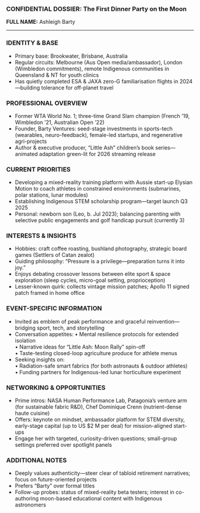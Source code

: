 ### CONFIDENTIAL DOSSIER: The First Dinner Party on the Moon

**FULL NAME:** Ashleigh Barty

---
### IDENTITY & BASE
- Primary base: Brookwater, Brisbane, Australia
- Regular circuits: Melbourne (Aus Open media/ambassador), London (Wimbledon commitments), remote Indigenous communities in Queensland & NT for youth clinics
- Has quietly completed ESA & JAXA zero-G familiarisation flights in 2024—building tolerance for off-planet travel

### PROFESSIONAL OVERVIEW
- Former WTA World No. 1; three-time Grand Slam champion (French ’19, Wimbledon ’21, Australian Open ’22)
- Founder, Barty Ventures: seed-stage investments in sports-tech (wearables, neuro-feedback), female-led startups, and regenerative agri-projects
- Author & executive producer, “Little Ash” children’s book series—animated adaptation green-lit for 2026 streaming release

### CURRENT PRIORITIES
- Developing a mixed-reality training platform with Aussie start-up Elysian Motion to coach athletes in constrained environments (submarines, polar stations, lunar modules)
- Establishing Indigenous STEM scholarship program—target launch Q3 2025
- Personal: newborn son (Leo, b. Jul 2023); balancing parenting with selective public engagements and golf handicap pursuit (currently 3)

### INTERESTS & INSIGHTS
- Hobbies: craft coffee roasting, bushland photography, strategic board games (Settlers of Catan zealot)
- Guiding philosophy: “Pressure is a privilege—preparation turns it into joy.”
- Enjoys debating crossover lessons between elite sport & space exploration (sleep cycles, micro-goal setting, proprioception)
- Lesser-known quirk: collects vintage mission patches; Apollo 11 signed patch framed in home office

### EVENT-SPECIFIC INFORMATION
- Invited as emblem of peak performance and graceful reinvention—bridging sport, tech, and storytelling
- Conversation appetites:
  • Mental resilience protocols for extended isolation  
  • Narrative ideas for “Little Ash: Moon Rally” spin-off  
  • Taste-testing closed-loop agriculture produce for athlete menus  
- Seeking insights on:  
  • Radiation-safe smart fabrics (for both astronauts & outdoor athletes)  
  • Funding partners for Indigenous-led lunar horticulture experiment

### NETWORKING & OPPORTUNITIES
- Prime intros: NASA Human Performance Lab, Patagonia’s venture arm (for sustainable fabric R&D), Chef Dominique Crenn (nutrient-dense haute cuisine)
- Offers: keynote on mindset, ambassador platform for STEM diversity, early-stage capital (up to US $2 M per deal) for mission-aligned start-ups
- Engage her with targeted, curiosity-driven questions; small-group settings preferred over spotlight panels

### ADDITIONAL NOTES
- Deeply values authenticity—steer clear of tabloid retirement narratives; focus on future-oriented projects
- Prefers “Barty” over formal titles
- Follow-up probes: status of mixed-reality beta testers; interest in co-authoring moon-based educational content with Indigenous astronomers